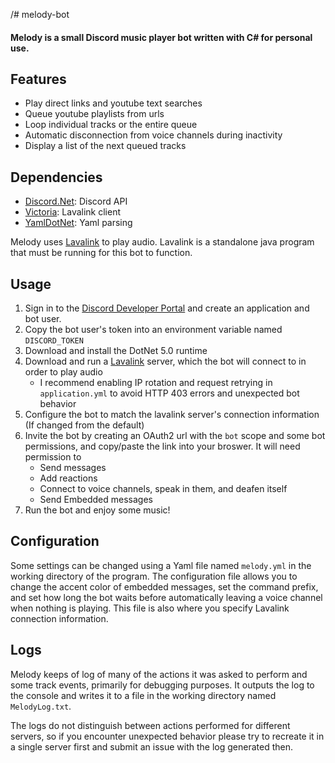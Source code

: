 /# melody-bot

#### Melody is a small Discord music player bot written with C# for personal use.

## Features
* Play direct links and youtube text searches
* Queue youtube playlists from urls
* Loop individual tracks or the entire queue
* Automatic disconnection from voice channels during inactivity
* Display a list of the next queued tracks

## Dependencies
* [Discord.Net](https://github.com/discord-net/Discord.Net): Discord API
* [Victoria](https://github.com/Yucked/Victoria): Lavalink client
* [YamlDotNet](https://github.com/aaubry/YamlDotNet): Yaml parsing

Melody uses [Lavalink](https://github.com/freyacodes/Lavalink) to play audio. Lavalink is a standalone java program that must be running for this bot to function.

## Usage

1. Sign in to the [Discord Developer Portal](https://discord.com/developers/) and create an application and bot user.
2. Copy the bot user's token into an environment variable named `DISCORD_TOKEN`
3. Download and install the DotNet 5.0 runtime
4. Download and run a [Lavalink](https://github.com/freyacodes/Lavalink) server, which the bot will connect to in order to play audio
    * I recommend enabling IP rotation and request retrying in `application.yml` to avoid HTTP 403 errors and unexpected bot behavior
5. Configure the bot to match the lavalink server's connection information (If changed from the default)
6. Invite the bot by creating an OAuth2 url with the `bot` scope and some bot permissions, and copy/paste the link into your broswer. It will need permission to
    * Send messages
    * Add reactions
    * Connect to voice channels, speak in them, and deafen itself
    * Send Embedded messages
7. Run the bot and enjoy some music!

## Configuration

Some settings can be changed using a Yaml file named `melody.yml` in the working directory of the program. The configuration file allows you to change the accent color of embedded messages, set the command prefix, and set how long the bot waits before automatically leaving a voice channel when nothing is playing. This file is also where you specify Lavalink connection information.

## Logs

Melody keeps of log of many of the actions it was asked to perform and some track events, primarily for debugging purposes. It outputs the log to the console and writes it to a file in the working directory named `MelodyLog.txt`. 

The logs do not distinguish between actions performed for different servers, so if you encounter unexpected behavior please try to recreate it in a single server first and submit an issue with the log generated then.
